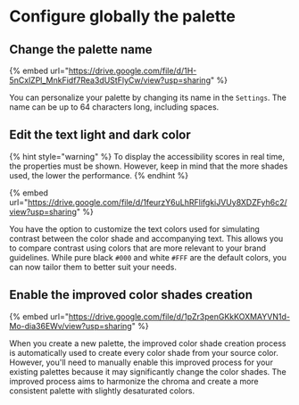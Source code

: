 # Configure globally the palette

## Change the palette name

{% embed url="https://drive.google.com/file/d/1H-5nCxlZPl_MnkFidf7Rea3dUStFlyCw/view?usp=sharing" %}

You can personalize your palette by changing its name in the `Settings`. The name can be up to 64 characters long, including spaces.

## Edit the text light and dark color

{% hint style="warning" %}
To display the accessibility scores in real time, the properties must be shown. However, keep in mind that the more shades used, the lower the performance.
{% endhint %}

{% embed url="https://drive.google.com/file/d/1feurzY6uLhRFlifgkiJVUy8XDZFyh6c2/view?usp=sharing" %}

You have the option to customize the text colors used for simulating contrast between the color shade and accompanying text. This allows you to compare contrast using colors that are more relevant to your brand guidelines. While pure black `#000` and white `#FFF` are the default colors, you can now tailor them to better suit your needs.

## Enable the improved color shades creation

{% embed url="https://drive.google.com/file/d/1pZr3penGKkKOXMAYVN1d-Mo-dia36EWv/view?usp=sharing" %}

When you create a new palette, the improved color shade creation process is automatically used to create every color shade from your source color. However, you'll need to manually enable this improved process for your existing palettes because it may significantly change the color shades. The improved process aims to harmonize the chroma and create a more consistent palette with slightly desaturated colors.
